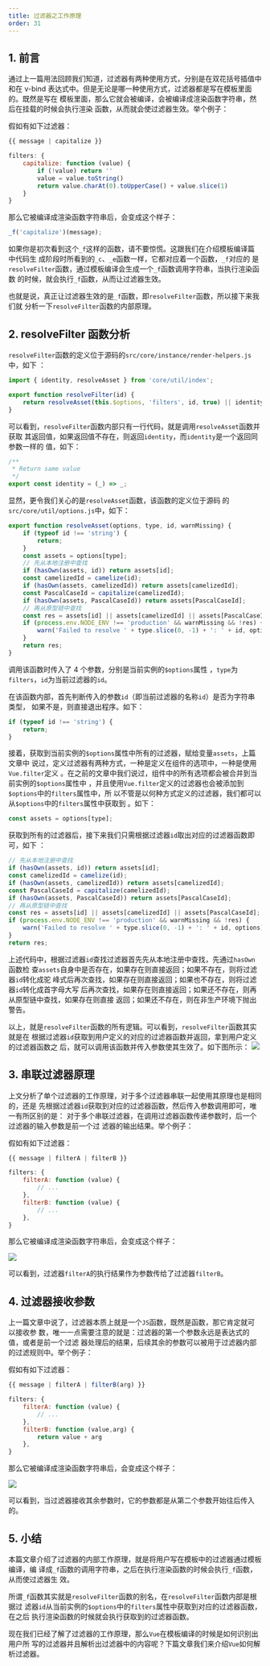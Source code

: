 ```yaml
---
title: 过滤器之工作原理
order: 31
---
```


## 1. 前言

通过上一篇用法回顾我们知道，过滤器有两种使用方式，分别是在双花括号插值中和在
v-bind 表达式中。但是无论是哪一种使用方式，过滤器都是写在模板里面的。既然是写在
模板里面，那么它就会被编译，会被编译成渲染函数字符串，然后在挂载的时候会执行渲染
函数，从而就会使过滤器生效。举个例子：

假如有如下过滤器：

```javascript
{{ message | capitalize }}

filters: {
    capitalize: function (value) {
        if (!value) return ''
        value = value.toString()
        return value.charAt(0).toUpperCase() + value.slice(1)
    }
}
```

那么它被编译成渲染函数字符串后，会变成这个样子：

```javascript
_f('capitalize')(message);
```

如果你是初次看到这个`_f`这样的函数，请不要惊慌。这跟我们在介绍模板编译篇中代码生
成阶段时所看到的`_c`、`_e`函数一样，它都对应着一个函数，`_f`对应的
是`resolveFilter`函数，通过模板编译会生成一个`_f`函数调用字符串，当执行渲染函数
的时候，就会执行`_f`函数，从而让过滤器生效。

也就是说，真正让过滤器生效的是`_f`函数，即`resolveFilter`函数，所以接下来我们就
分析一下`resolveFilter`函数的内部原理。

## 2. resolveFilter 函数分析

`resolveFilter`函数的定义位于源码的`src/core/instance/render-helpers.js`中，如下
：

```javascript
import { identity, resolveAsset } from 'core/util/index';

export function resolveFilter(id) {
	return resolveAsset(this.$options, 'filters', id, true) || identity;
}
```

可以看到，`resolveFilter`函数内部只有一行代码，就是调用`resolveAsset`函数并获取
其返回值，如果返回值不存在，则返回`identity`，而`identity`是一个返回同参数一样的
值，如下：

```javascript
/**
 * Return same value
 */
export const identity = (_) => _;
```

显然，更令我们关心的是`resolveAsset`函数，该函数的定义位于源码
的`src/core/util/options.js`中，如下：

```javascript
export function resolveAsset(options, type, id, warnMissing) {
	if (typeof id !== 'string') {
		return;
	}
	const assets = options[type];
	// 先从本地注册中查找
	if (hasOwn(assets, id)) return assets[id];
	const camelizedId = camelize(id);
	if (hasOwn(assets, camelizedId)) return assets[camelizedId];
	const PascalCaseId = capitalize(camelizedId);
	if (hasOwn(assets, PascalCaseId)) return assets[PascalCaseId];
	// 再从原型链中查找
	const res = assets[id] || assets[camelizedId] || assets[PascalCaseId];
	if (process.env.NODE_ENV !== 'production' && warnMissing && !res) {
		warn('Failed to resolve ' + type.slice(0, -1) + ': ' + id, options);
	}
	return res;
}
```

调用该函数时传入了 4 个参数，分别是当前实例的`$options`属性
，`type`为`filters`，`id`为当前过滤器的`id`。

在该函数内部，首先判断传入的参数`id`（即当前过滤器的名称`id`）是否为字符串类型，
如果不是，则直接退出程序。如下：

```javascript
if (typeof id !== 'string') {
	return;
}
```

接着，获取到当前实例的`$options`属性中所有的过滤器，赋给变量`assets`，上篇文章中
说过，定义过滤器有两种方式，一种是定义在组件的选项中，一种是使用`Vue.filter`定义
。在之前的文章中我们说过，组件中的所有选项都会被合并到当前实例的`$options`属性中
，并且使用`Vue.filter`定义的过滤器也会被添加到`$options`中的`filters`属性中，所
以不管是以何种方式定义的过滤器，我们都可以从`$options`中的`filters`属性中获取到
。如下：

```javascript
const assets = options[type];
```

获取到所有的过滤器后，接下来我们只需根据过滤器`id`取出对应的过滤器函数即可，如下
：

```javascript
// 先从本地注册中查找
if (hasOwn(assets, id)) return assets[id];
const camelizedId = camelize(id);
if (hasOwn(assets, camelizedId)) return assets[camelizedId];
const PascalCaseId = capitalize(camelizedId);
if (hasOwn(assets, PascalCaseId)) return assets[PascalCaseId];
// 再从原型链中查找
const res = assets[id] || assets[camelizedId] || assets[PascalCaseId];
if (process.env.NODE_ENV !== 'production' && warnMissing && !res) {
	warn('Failed to resolve ' + type.slice(0, -1) + ': ' + id, options);
}
return res;
```

上述代码中，根据过滤器`id`查找过滤器首先先从本地注册中查找，先通过`hasOwn`函数检
查`assets`自身中是否存在，如果存在则直接返回；如果不存在，则将过滤器`id`转化成驼
峰式后再次查找，如果存在则直接返回；如果也不存在，则将过滤器`id`转化成首字母大写
后再次查找，如果存在则直接返回；如果还不存在，则再从原型链中查找，如果存在则直接
返回；如果还不存在，则在非生产环境下抛出警告。

以上，就是`resolveFilter`函数的所有逻辑。可以看到，`resolveFilter`函数其实就是在
根据过滤器`id`获取到用户定义的对应的过滤器函数并返回，拿到用户定义的过滤器函数之
后，就可以调用该函数并传入参数使其生效了。如下图所示：
![](http://leexiaop.github.io/statics/ibadgers/code/vue2/filter_1.jpg)

## 3. 串联过滤器原理

上文分析了单个过滤器的工作原理，对于多个过滤器串联一起使用其原理也是相同的，还是
先根据过滤器`id`获取到对应的过滤器函数，然后传入参数调用即可，唯一有所区别的是：
对于多个串联过滤器，在调用过滤器函数传递参数时，后一个过滤器的输入参数是前一个过
滤器的输出结果。举个例子：

假如有如下过滤器：

```javascript
{{ message | filterA | filterB }}

filters: {
    filterA: function (value) {
        // ...
    },
    filterB: function (value) {
        // ...
    },
}
```

那么它被编译成渲染函数字符串后，会变成这个样子：

![](http://leexiaop.github.io/statics/ibadgers/code/vue2/filter_2.jpg)

可以看到，过滤器`filterA`的执行结果作为参数传给了过滤器`filterB`。

## 4. 过滤器接收参数

上一篇文章中说了，过滤器本质上就是一个`JS`函数，既然是函数，那它肯定就可以接收参
数，唯一一点需要注意的就是：过滤器的第一个参数永远是表达式的值，或者是前一个过滤
器处理后的结果，后续其余的参数可以被用于过滤器内部的过滤规则中。举个例子：

假如有如下过滤器：

```javascript
{{ message | filterA | filterB(arg) }}

filters: {
    filterA: function (value) {
        // ...
    },
    filterB: function (value,arg) {
        return value + arg
    },
}
```

那么它被编译成渲染函数字符串后，会变成这个样子：

![](http://leexiaop.github.io/statics/ibadgers/code/vue2/filter_3.jpg)

可以看到，当过滤器接收其余参数时，它的参数都是从第二个参数开始往后传入的。

## 5. 小结

本篇文章介绍了过滤器的内部工作原理，就是将用户写在模板中的过滤器通过模板编译，编
译成`_f`函数的调用字符串，之后在执行渲染函数的时候会执行`_f`函数，从而使过滤器生
效。

所谓`_f`函数其实就是`resolveFilter`函数的别名，在`resolveFilter`函数内部是根据过
滤器`id`从当前实例的`$options`中的`filters`属性中获取到对应的过滤器函数，在之后
执行渲染函数的时候就会执行获取到的过滤器函数。

现在我们已经了解了过滤器的工作原理，那么`Vue`在模板编译的时候是如何识别出用户所
写的过滤器并且解析出过滤器中的内容呢？下篇文章我们来介绍`Vue`如何解析过滤器。
